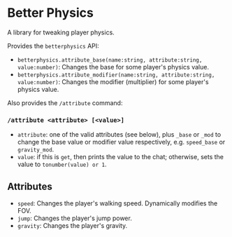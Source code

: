 # Better Physics

A library for tweaking player physics.

Provides the `betterphysics` API:

  - `betterphysics.attribute_base(name:string, attribute:string, value:number)`: Changes the base for some player's physics value.
  - `betterphysics.attribute_modifier(name:string, attribute:string, value:number)`: Changes the modifier (multiplier) for some player's physics value.

Also provides the `/attribute` command:

### `/attribute <attribute> [<value>]`
  - `attribute`: one of the valid attributes (see below), plus `_base` or `_mod` to change the base value or modifier value respectively, e.g. `speed_base` or `gravity_mod`.
  - `value`: if this is `get`, then prints the value to the chat; otherwise, sets the value to `tonumber(value) or 1`.

## Attributes
  - `speed`: Changes the player's walking speed.  Dynamically modifies the FOV.
  - `jump`: Changes the player's jump power.
  - `gravity`: Changes the player's gravity.
